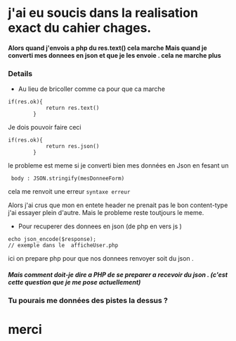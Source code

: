 # j'ai eu soucis dans la realisation exact du cahier chages.

#### Alors quand j'envois a php du res.text() cela marche Mais quand je converti   mes donnees en json et que je les envoie . cela ne marche plus 

### Details 
* Au lieu de bricoller comme ca pour que ca marche 
```
if(res.ok){
            return res.text()
        }
```
 Je dois pouvoir faire ceci 
```
if(res.ok){
            return res.json()
        }
```
le probleme est meme si je converti bien mes données en Json en fesant un 
```
 body : JSON.stringify(mesDonneeForm)
```
cela me renvoit une  erreur  ``` syntaxe erreur ```

Alors j'ai crus que mon en entete header ne prenait pas le bon content-type j'ai essayer plein d'autre. Mais le probleme reste toutjours le meme.

* Pour recuperer des donnees en json  (de php en vers js )   

````
echo json_encode($response); 
// exemple dans le  afficheUser.php

````
ici on prepare php  pour que nos donnees renvoyer soit du json . 
##### Mais comment doit-je dire a PHP de se preparer a recevoir du json . (c'est cette question que je me pose actuellement) 

### Tu pourais me données des pistes la dessus  ?
# merci
